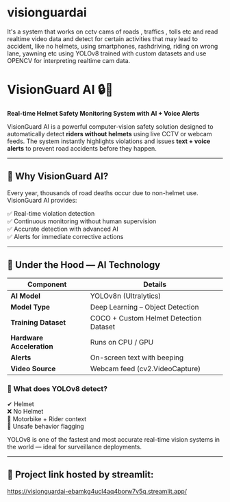 # visionguardai
It's a system that works on cctv cams of roads , traffics , tolls etc and read realtime video data and detect for certain activities that may lead to accident, like no helmets, using smartphones, rashdriving, riding on wrong lane, yawning etc using YOLOv8 trained with custom datasets and use OPENCV for interpreting realtime cam data. 
# VisionGuard AI 🔒🧠
**Real-time Helmet Safety Monitoring System with AI + Voice Alerts**

VisionGuard AI is a powerful computer-vision safety solution designed to automatically detect **riders without helmets** using live CCTV or webcam feeds. The system instantly highlights violations and issues **text + voice alerts** to prevent road accidents before they happen.

---

## 🚨 Why VisionGuard AI?

Every year, thousands of road deaths occur due to non-helmet use.  
VisionGuard AI provides:

✅ Real-time violation detection  
✅ Continuous monitoring without human supervision  
✅ Accurate detection with advanced AI  
✅ Alerts for immediate corrective actions  

---

## 🧠 Under the Hood — AI Technology

| Component | Details |
|----------|---------|
| **AI Model** | YOLOv8n (Ultralytics) |
| **Model Type** | Deep Learning – Object Detection |
| **Training Dataset** | COCO + Custom Helmet Detection Dataset |
| **Hardware Acceleration** | Runs on CPU / GPU |
| **Alerts** | On-screen text with beeping |
| **Video Source** | Webcam feed (cv2.VideoCapture) |

### 🎯 What does YOLOv8 detect?

✔ Helmet  
❌ No Helmet  
🚦 Motorbike + Rider context  
🛑 Unsafe behavior flagging  

YOLOv8 is one of the fastest and most accurate real-time vision systems in the world — ideal for surveillance deployments.

---

## 📂 Project link hosted by streamlit: 
https://visionguardai-ebamkg4ucl4aq4borw7v5q.streamlit.app/

